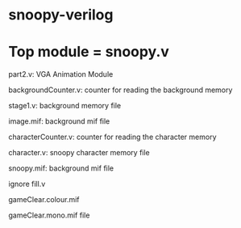 # snoopy-verilog

# Top module = snoopy.v
part2.v: VGA Animation Module


backgroundCounter.v: counter for reading the background memory

stage1.v: background memory file

image.mif: background mif file


characterCounter.v: counter for reading the character memory

character.v: snoopy character memory file

snoopy.mif: background mif file


ignore fill.v

gameClear.colour.mif

gameClear.mono.mif file
